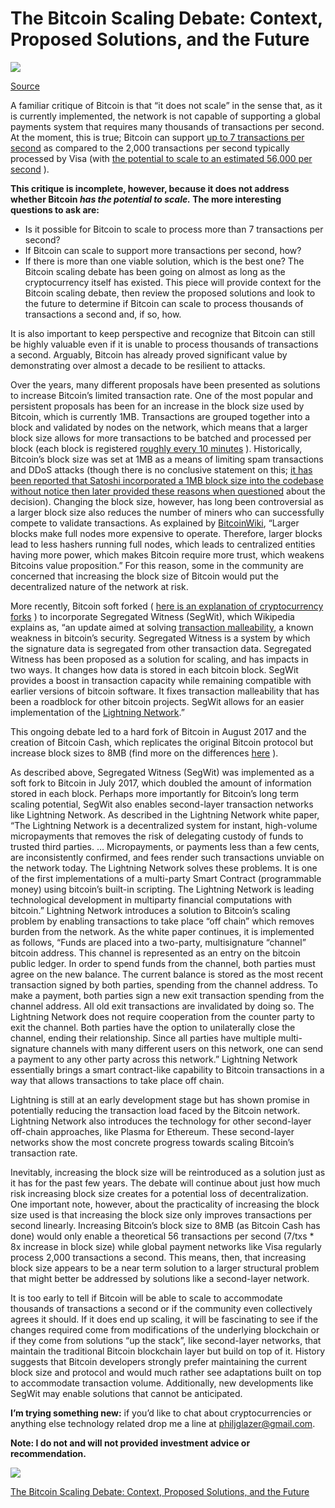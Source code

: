 # The Bitcoin Scaling Debate: Context, Proposed Solutions, and the Future

![](https://i.imgur.com/zCSz3H0.png)

[Source](https://scalingbitcoin.org/) 

A familiar critique of Bitcoin is that “it does not scale” in the sense that, as it is currently implemented, the network is not capable of supporting a global payments system that requires many thousands of transactions per second. At the moment, this is true; Bitcoin can support [up to 7 transactions per second](https://link.springer.com/chapter/10.1007%2F978-3-662-53357-4_8) as compared to the 2,000 transactions per second typically processed by Visa (with [the potential to scale to an estimated 56,000 per second](https://usa.visa.com/dam/VCOM/download/corporate/media/visa-fact-sheet-Jun2015.pdf) ).

**This critique is incomplete, however, because it does not address whether Bitcoin *has the potential to scale.* The more interesting questions to ask are:**

* Is it possible for Bitcoin to scale to process more than 7 transactions per second?
* If Bitcoin can scale to support more transactions per second, how?
* If there is more than one viable solution, which is the best one?
The Bitcoin scaling debate has been going on almost as long as the cryptocurrency itself has existed. This piece will provide context for the Bitcoin scaling debate, then review the proposed solutions and look to the future to determine if Bitcoin can scale to process thousands of transactions a second and, if so, how.

It is also important to keep perspective and recognize that Bitcoin can still be highly valuable even if it is unable to process thousands of transactions a second. Arguably, Bitcoin has already proved significant value by demonstrating over almost a decade to be resilient to attacks.

Over the years, many different proposals have been presented as solutions to increase Bitcoin’s limited transaction rate. One of the most popular and persistent proposals has been for an increase in the block size used by Bitcoin, which is currently 1MB. Transactions are grouped together into a block and validated by nodes on the network, which means that a larger block size allows for more transactions to be batched and processed per block (each block is registered [roughly every 10 minutes](https://coincenter.org/entry/how-long-does-it-take-for-a-bitcoin-transaction-to-be-confirmed) ). Historically, Bitcoin’s block size was set at 1MB as a means of limiting spam transactions and DDoS attacks (though there is no conclusive statement on this; [it has been reported that Satoshi incorporated a 1MB block size into the codebase without notice then later provided these reasons when questioned](https://en.bitcoin.it/wiki/Block_size_limit_controversy) about the decision). Changing the block size, however, has long been controversial as a larger block size also reduces the number of miners who can successfully compete to validate transactions. As explained by [BitcoinWiki](http://therefore/,%20larger%20blocks%20lead%20to%20less%20hashers%20running%20full%20nodes,%20which%20leads%20to%20centralized%20entities%20having%20more%20power,%20which%20makes%20Bitcoin%20require%20more%20trust,%20which%20weakens%20Bitcoins%20value%20proposition.), “Larger blocks make full nodes more expensive to operate. Therefore, larger blocks lead to less hashers running full nodes, which leads to centralized entities having more power, which makes Bitcoin require more trust, which weakens Bitcoins value proposition.” For this reason, some in the community are concerned that increasing the block size of Bitcoin would put the decentralized nature of the network at risk.

More recently, Bitcoin soft forked ( [here is an explanation of cryptocurrency forks](https://hackernoon.com/an-explanation-of-cryptocurrency-forks-65d79efe214c) ) to incorporate Segregated Witness (SegWit), which Wikipedia explains as, “an update aimed at solving [transaction malleability](https://en.wikipedia.org/w/index.php?title=Transaction_malleability&amp;action=edit&amp;redlink=1), a known weakness in bitcoin’s security. Segregated Witness is a system by which the signature data is segregated from other transaction data. Segregated Witness has been proposed as a solution for scaling, and has impacts in two ways. It changes how data is stored in each bitcoin block. SegWit provides a boost in transaction capacity while remaining compatible with earlier versions of bitcoin software. It fixes transaction malleability that has been a roadblock for other bitcoin projects. SegWit allows for an easier implementation of the [Lightning Network](https://en.wikipedia.org/wiki/Lightning_Network).”

This ongoing debate led to a hard fork of Bitcoin in August 2017 and the creation of Bitcoin Cash, which replicates the original Bitcoin protocol but increase block sizes to 8MB (find more on the differences [here](https://www.investopedia.com/tech/bitcoin-vs-bitcoin-cash-whats-difference/) ).

As described above, Segregated Witness (SegWit) was implemented as a soft fork to Bitcoin in July 2017, which doubled the amount of information stored in each block. Perhaps more importantly for Bitcoin’s long term scaling potential, SegWit also enables second-layer transaction networks like Lightning Network. As described in the Lightning Network white paper, “The Lightning Network is a decentralized system for instant, high-volume micropayments that removes the risk of delegating custody of funds to trusted third parties. … Micropayments, or payments less than a few cents, are inconsistently confirmed, and fees render such transactions unviable on the network today. The Lightning Network solves these problems. It is one of the first implementations of a multi-party Smart Contract (programmable money) using bitcoin’s built-in scripting. The Lightning Network is leading technological development in multiparty financial computations with bitcoin.” Lightning Network introduces a solution to Bitcoin’s scaling problem by enabling transactions to take place “off chain” which removes burden from the network. As the white paper continues, it is implemented as follows, “Funds are placed into a two-party, multisignature “channel” bitcoin address. This channel is represented as an entry on the bitcoin public ledger. In order to spend funds from the channel, both parties must agree on the new balance. The current balance is stored as the most recent transaction signed by both parties, spending from the channel address. To make a payment, both parties sign a new exit transaction spending from the channel address. All old exit transactions are invalidated by doing so. The Lightning Network does not require cooperation from the counter party to exit the channel. Both parties have the option to unilaterally close the channel, ending their relationship. Since all parties have multiple multi-signature channels with many different users on this network, one can send a payment to any other party across this network.” Lightning Network essentially brings a smart contract-like capability to Bitcoin transactions in a way that allows transactions to take place off chain.

Lightning is still at an early development stage but has shown promise in potentially reducing the transaction load faced by the Bitcoin network. Lightning Network also introduces the technology for other second-layer off-chain approaches, like Plasma for Ethereum. These second-layer networks show the most concrete progress towards scaling Bitcoin’s transaction rate.

Inevitably, increasing the block size will be reintroduced as a solution just as it has for the past few years. The debate will continue about just how much risk increasing block size creates for a potential loss of decentralization. One important note, however, about the practicality of increasing the block size used is that increasing the block size only improves transactions per second linearly. Increasing Bitcoin’s block size to 8MB (as Bitcoin Cash has done) would only enable a theoretical 56 transactions per second (7/txs * 8x increase in block size) while global payment networks like Visa regularly process 2,000 transactions a second. This means, then, that increasing block size appears to be a near term solution to a larger structural problem that might better be addressed by solutions like a second-layer network.

It is too early to tell if Bitcoin will be able to scale to accommodate thousands of transactions a second or if the community even collectively agrees it should. If it does end up scaling, it will be fascinating to see if the changes required come from modifications of the underlying blockchain or if they come from solutions “up the stack”, like second-layer networks, that maintain the traditional Bitcoin blockchain layer but build on top of it. History suggests that Bitcoin developers strongly prefer maintaining the current block size and protocol and would much rather see adaptations built on top to accommodate transaction volume. Additionally, new developments like SegWit may enable solutions that cannot be anticipated.

**I’m trying something new:** if you’d like to chat about cryptocurrencies or anything else technology related drop me a line at philjglazer@gmail.com.

**Note: I do not and will not provided investment advice or recommendation.**

![](https://i.imgur.com/qcnJnaU.png)

[The Bitcoin Scaling Debate: Context, Proposed Solutions, and the Future](https://hackernoon.com/the-bitcoin-scaling-debate-context-proposed-solutions-and-the-future-579f9373e24b)